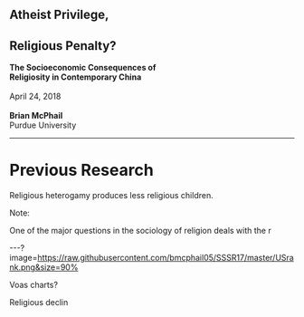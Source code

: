 
## Atheist Privilege,  
## Religious Penalty?
**The Socioeconomic Consequences of  
Religiosity in Contemporary China**
<br>
<br>
April 24, 2018
<br>
<br>
**Brian McPhail**    
Purdue University  

---
# Previous Research

Religious heterogamy produces less religious children.


Note:

One of the major questions in the sociology of religion deals with the r


---?image=https://raw.githubusercontent.com/bmcphail05/SSSR17/master/USrank.png&size=90%


Voas charts?

Religious declin
